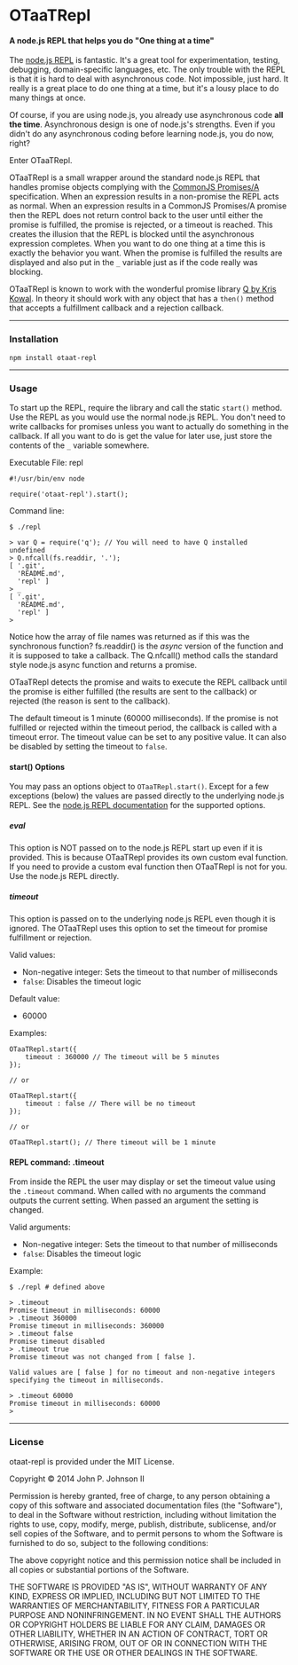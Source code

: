# OTaaTRepl #
#### A node.js REPL that helps you do "One thing at a time" ####

The [node.js REPL](http://nodejs.org/api/repl.html) is fantastic. It's a great tool for experimentation, testing, debugging, domain-specific languages, etc.
The only trouble with the REPL is that it is hard to deal with asynchronous code. Not impossible, just hard. It really is a great place to do one thing at a
time, but it's a lousy place to do many things at once.

Of course, if you are using node.js, you already use asynchronous code **all the time**. Asynchronous design is one of node.js's strengths. Even if you didn't
do any asynchronous coding before learning node.js, you do now, right?

Enter OTaaTRepl.

OTaaTRepl is a small wrapper around the standard node.js REPL that handles promise objects complying with the
[CommonJS Promises/A](http://wiki.commonjs.org/wiki/Promises/A) specification. When an expression results in a non-promise the REPL acts as normal. When an
expression results in a CommonJS Promises/A promise then the REPL does not return control back to the user until either the promise is fulfilled, the promise
is rejected, or a timeout is reached. This creates the illusion that the REPL is blocked until the asynchronous expression completes. When you want to do one
thing at a time this is exactly the behavior you want. When the promise is fulfilled the results are displayed and also put in the `_` variable just as if the
code really was blocking.

OTaaTRepl is known to work with the wonderful promise library [Q by Kris Kowal](https://github.com/kriskowal/q). In theory it should work with any object
that has a `then()` method that accepts a fulfillment callback and a rejection callback.

----------------------------------------------------------------------

### Installation ###

    npm install otaat-repl

----------------------------------------------------------------------

### Usage ###

To start up the REPL, require the library and call the static `start()` method. Use the REPL as you would use the normal node.js REPL. You don't need to write
callbacks for promises unless you want to actually do something in the callback. If all you want to do is get the value for later use, just store the contents
of the `_` variable somewhere.

Executable File: repl

    #!/usr/bin/env node

    require('otaat-repl').start();

Command line:

    $ ./repl

    > var Q = require('q'); // You will need to have Q installed
    undefined
    > Q.nfcall(fs.readdir, '.');
    [ '.git',
      'README.md',
      'repl' ]
    > _
    [ '.git',
      'README.md',
      'repl' ]
    > 

Notice how the array of file names was returned as if this was the synchronous function? fs.readdir() is the *async* version of the function and it is supposed
to take a callback. The Q.nfcall() method calls the standard style node.js async function and returns a promise.

OTaaTRepl detects the promise and waits to execute the REPL callback until the promise is either fulfilled (the results are sent to the callback) or rejected
(the reason is sent to the callback).

The default timeout is 1 minute (60000 milliseconds). If the promise is not fulfilled or rejected within the timeout period, the callback is called with a
timeout error. The timeout value can be set to any positive value. It can also be disabled by setting the timeout to `false`.

#### start() Options ####

You may pass an options object to `OTaaTRepl.start()`. Except for a few exceptions (below) the values are passed directly to the underlying node.js REPL. See
the [node.js REPL documentation](http://nodejs.org/api/repl.html#repl_repl_start_options) for the supported options.

##### eval #####

This option is NOT passed on to the node.js REPL start up even if it is provided. This is because OTaaTRepl provides its own custom eval function. If you need
to provide a custom eval function then OTaaTRepl is not for you. Use the node.js REPL directly.

##### timeout #####

This option is passed on to the underlying node.js REPL even though it is ignored. The OTaaTRepl uses this option to set the timeout for promise fulfillment
or rejection.

Valid values:

- Non-negative integer: Sets the timeout to that number of milliseconds
- `false`: Disables the timeout logic

Default value:

- 60000

Examples: 

    OTaaTRepl.start({
        timeout : 360000 // The timeout will be 5 minutes
    });

    // or

    OTaaTRepl.start({
        timeout : false // There will be no timeout
    });

    // or

    OTaaTRepl.start(); // There timeout will be 1 minute

#### REPL command: .timeout ####

From inside the REPL the user may display or set the timeout value using the `.timeout` command. When called with no arguments the command outputs the current
setting. When passed an argument the setting is changed.

Valid arguments:

- Non-negative integer: Sets the timeout to that number of milliseconds
- `false`: Disables the timeout logic

Example: 

    $ ./repl # defined above

    > .timeout
    Promise timeout in milliseconds: 60000
    > .timeout 360000
    Promise timeout in milliseconds: 360000
    > .timeout false
    Promise timeout disabled
    > .timeout true
    Promise timeout was not changed from [ false ].

    Valid values are [ false ] for no timeout and non-negative integers specifying the timeout in milliseconds.

    > .timeout 60000
    Promise timeout in milliseconds: 60000
    > 

----------------------------------------------------------------------

### License ###

otaat-repl is provided under the MIT License.

Copyright &copy; 2014 John P. Johnson II

Permission is hereby granted, free of charge, to any person obtaining a copy of this software and associated documentation files (the "Software"), to deal in
the Software without restriction, including without limitation the rights to use, copy, modify, merge, publish, distribute, sublicense, and/or sell copies of
the Software, and to permit persons to whom the Software is furnished to do so, subject to the following conditions:

The above copyright notice and this permission notice shall be included in all copies or substantial portions of the Software.

THE SOFTWARE IS PROVIDED "AS IS", WITHOUT WARRANTY OF ANY KIND, EXPRESS OR IMPLIED, INCLUDING BUT NOT LIMITED TO THE WARRANTIES OF MERCHANTABILITY, FITNESS FOR
A PARTICULAR PURPOSE AND NONINFRINGEMENT. IN NO EVENT SHALL THE AUTHORS OR COPYRIGHT HOLDERS BE LIABLE FOR ANY CLAIM, DAMAGES OR OTHER LIABILITY, WHETHER IN AN
ACTION OF CONTRACT, TORT OR OTHERWISE, ARISING FROM, OUT OF OR IN CONNECTION WITH THE SOFTWARE OR THE USE OR OTHER DEALINGS IN THE SOFTWARE.
